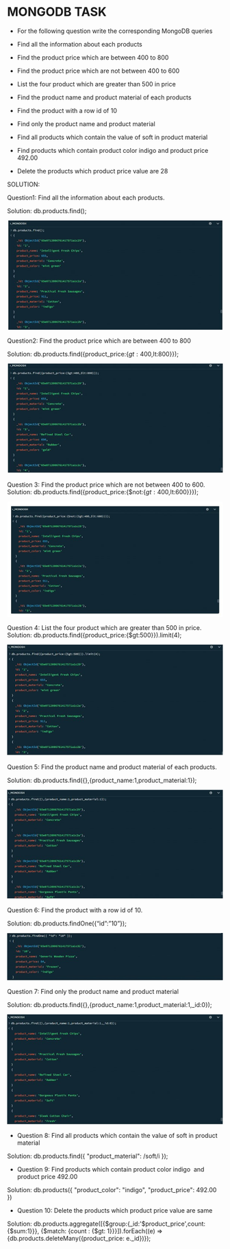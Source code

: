 # MONGODB TASK 


* For the following question write the corresponding MongoDB queries

* Find all the information about each products
* Find the product price which are between 400 to 800
* Find the product price which are not between 400 to 600
* List the four product which are greater than 500 in price 
* Find the product name and product material of each products
* Find the product with a row id of 10
* Find only the product name and product material
* Find all products which contain the value of soft in product material 
* Find products which contain product color indigo  and product price 492.00
* Delete the products which product price value are 28


SOLUTION:


Question1: Find all the information about each products.

Solution: db.products.find();

 ![alt text](<MONGODB 1.jpg>)

 

Question2: Find the product price which are between 400 to 800

Solution: db.products.find({product_price:{$gt:400,$lt:800}});

![alt text](mongodb2.jpg)

 

Question 3: Find the product price which are not between 400 to 600.
Solution: db.products.find({product_price:{$not:{$gt:400,$lt:600}}});

 ![alt text](mongodb3.jpg)

Question 4: List the four product which are greater than 500 in price.
Solution: db.products.find({product_price:{$gt:500}}).limit(4);

 ![alt text](mongodb4.jpg)


Question 5: Find the product name and product material of each products.

Solution: db.products.find({},{product_name:1,product_material:1});

![alt text](mongodb5.jpg)
 


 Question 6: Find the product with a row id of 10.

Solution: db.products.findOne({“id”:”10”});

 ![alt text](mongodb6.jpg)


Question 7: Find only the product name and product material

Solution: db.products.find({},{product_name:1,product_material:1,_id:0});

![alt text](mongodb7.jpg) 


* Question 8: Find all products which contain the value of soft in product material

Solution:  db.products.find({ "product_material": /soft/i });




* Question 9: Find products which contain product color indigo  and product price 492.00

 Solution:  db.products({ "product_color": "indigo", "product_price": 492.00 })




* Question 10: Delete the products which product price value are same

 Solution:  db.products.aggregate([{$group:{_id:'$product_price',count:{$sum:1}}}, {$match: {count : {$gt: 1}}}]).forEach((e) => {db.products.deleteMany({product_price: e._id})});


